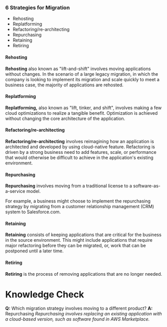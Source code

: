 ### 6 Strategies for Migration
* Rehosting
* Replatforming
* Refactoring/re-architecting
* Repurchasing
* Retaining
* Retiring
#### Rehosting
**Rehosting** also known as "lift-and-shift" involves moving applications without changes.
In the scenario of a large legacy migration, in which the company is looking to implement its migration and scale quickly to meet a business case, the majority of applications are rehosted.
#### Replatforming
**Replatforming,** also known as "lift, tinker, and shift", involves making a few cloud optimizations to realize a tangible benefit. Optimization is achieved without changing the core architecture of the application.
#### Refactoring/re-architecting
**Refactoring/re-architecting** involves reimagining how an application is architected and developed by using cloud-native feature. Refactoring is driven by a strong business need to add features, scale, or performance that would otherwise be difficult to achieve in the application's existing environment.
#### Repurchasing
**Repurchasing** involves moving from a traditional license to a software-as-a-service model.

For example, a business might choose to implement the repurchasing strategy by migrating from a customer relationship management (CRM) system to Salesforce.com.
#### Retaining
**Retaining** consists of keeping applications that are critical for the business in the source environment. This might include applications that require major refactoring before they can be migrated, or, work that can be postponed until a later time.
#### Retiring
**Retiring** is the process of removing applications that are no longer needed.
# Knowledge Check
**Q:** Which migration strategy involves moving to a different product?
**A:** Repurchasing
*Repurchasing involves replacing an existing application with a cloud-based version, such as software found in AWS Marketplace.*